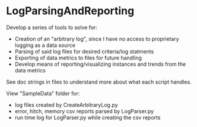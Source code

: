 # LogParsingAndReporting

Develop a series of tools to solve for:
- Creation of an "arbitrary log", since I have no access to proprietary logging as a data source
- Parsing of said log files for desired criteria/log statments
- Exporting of data metrics to files for future handling
- Develop means of reporting/visualizing instances and trends from the data metrics

See doc strings in files to understand more about what each script handles.

View "SampleData" folder for:
- log files created by CreateArbitraryLog.py
- error, hitch, memory csv reports parsed by LogParser.py
- run time log for LogParser.py while creating the csv reports 
